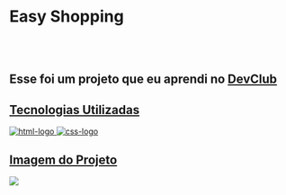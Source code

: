 <h1>Easy Shopping</h1>
<br>
<br>
<h2>Esse foi um projeto que eu aprendi no <a href="https://rodolfomori.co.br/devclub">DevClub</h2>
<h2>Tecnologias Utilizadas</h2>
  <img src="https://img.shields.io/badge/HTML5-E34F26?style=for-the-badge&logo=html5&logoColor=white" alt="html-logo"/>
  <img src="https://img.shields.io/badge/CSS-239120?&style=for-the-badge&logo=css3&logoColor=white" alt="css-logo"/>
  <!-- <img src="https://img.shields.io/badge/JavaScript-F7DF1E?style=for-the-badge&logo=javascript&logoColor=black" alt="java-logo"/> -->
  
 <h2>Imagem do Projeto</h2> 
<img src="https://github.com/diegoteixeira-br/easy-shopping/blob/main/img/Easy%20Shopping%20Mockup.png?raw=true">
